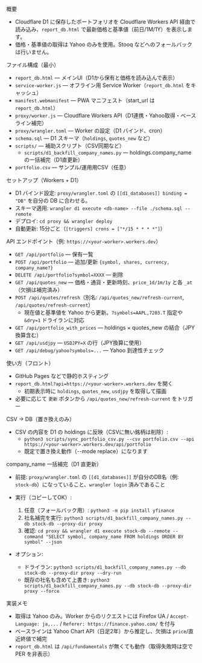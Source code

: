 概要
- Cloudflare D1 に保存したポートフォリオを Cloudflare Workers API 経由で読み込み、`report_db.html` で最新価格と基準値（前日/1M/1Y）を表示します。
- 価格・基準値の取得は Yahoo のみを使用。Stooq などへのフォールバックは行いません。

ファイル構成（最小）
- `report_db.html` — メインUI（D1から保有と価格を読み込んで表示）
- `service-worker.js` — オフライン用 Service Worker（`report_db.html` をキャッシュ）
- `manifest.webmanifest` — PWA マニフェスト（start_url は `report_db.html`）
- `proxy/worker.js` — Cloudflare Workers API（D1連携・Yahoo取得・ベースライン補完）
- `proxy/wrangler.toml` — Worker の設定（D1 バインド、cron）
- `schema.sql` — D1 スキーマ（`holdings`, `quotes_new` など）
- `scripts/` — 補助スクリプト（CSV同期など）
  - `scripts/d1_backfill_company_names.py` — holdings.company_name の一括補完（D1直更新）
- `portfolio.csv` — サンプル/運用用CSV（任意）

セットアップ（Workers + D1）
- D1 バインド設定: `proxy/wrangler.toml` の `[[d1_databases]] binding = "DB"` を自分の DB に合わせる。
- スキーマ適用: `wrangler d1 execute <db-name> --file ./schema.sql --remote`
- デプロイ: `cd proxy && wrangler deploy`
- 自動更新: 15分ごと（`[triggers] crons = ["*/15 * * * *"]`）

API エンドポイント（例: `https://<your-worker>.workers.dev`）
- `GET /api/portfolio` — 保有一覧
- `POST /api/portfolio` — 追加/更新 `{symbol, shares, currency, company_name?}`
- `DELETE /api/portfolio?symbol=XXXX` — 削除
- `GET /api/quotes_new` — 価格・通貨・更新時刻、`price_1d/1m/1y` と各 `_at`（欠損は補完済み）
- `POST /api/quotes/refresh`（別名: `/api/quotes_new/refresh-current`, `/api/quotes/refresh-current`）
  - 現在値と基準値を Yahoo から更新。`?symbols=AAPL,7203.T` 指定や `&dry=1` ドライランに対応
- `GET /api/portfolio_with_prices` — holdings × quotes_new の結合（JPY換算含む）
- `GET /api/usdjpy` — `USDJPY=X` の行（JPY換算に使用）
- `GET /api/debug/yahoo?symbols=...` — Yahoo 到達性チェック

使い方（フロント）
- GitHub Pages などで静的ホスティング
- `report_db.html?api=https://<your-worker>.workers.dev` を開く
  - 初期表示時に `holdings`, `quotes_new`, `usdjpy` を取得して描画
 - 必要に応じて `更新` ボタンから `/api/quotes_new/refresh-current` をトリガー

CSV → DB（置き換えのみ）
- CSV の内容を D1 の holdings に反映（CSVに無い銘柄は削除）:
  - `python3 scripts/sync_portfolio_csv.py --csv portfolio.csv --api https://<your-worker>.workers.dev/api/portfolio`
  - 既定で置き換え動作（--mode replace）になります

company_name 一括補完（D1 直更新）
- 前提: `proxy/wrangler.toml` の `[[d1_databases]]` が自分のDB名（例: `stock-db`）になっていること、`wrangler login` 済みであること
- 実行（コピーしてOK）:
  1) 任意（フォールバック用）: `python3 -m pip install yfinance`
  2) 社名補完を実行: `python3 scripts/d1_backfill_company_names.py --db stock-db --proxy-dir proxy`
  3) 確認: `cd proxy && wrangler d1 execute stock-db --remote --command "SELECT symbol, company_name FROM holdings ORDER BY symbol" --json`

- オプション:
  - ドライラン: `python3 scripts/d1_backfill_company_names.py --db stock-db --proxy-dir proxy --dry-run`
  - 既存の社名も含めて上書き: `python3 scripts/d1_backfill_company_names.py --db stock-db --proxy-dir proxy --force`


実装メモ
- 取得は Yahoo のみ。Worker からのリクエストには Firefox UA / `Accept-Language: ja,...` / `Referer: https://finance.yahoo.com/` を付与
- ベースラインは Yahoo Chart API（日足2年）から推定し、欠損は `price`/直近終値で補完
- `report_db.html` は `/api/fundamentals` が無くても動作（取得失敗時は空で PER を非表示）
